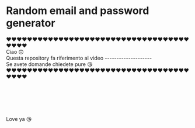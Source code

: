 # Random email and password generator


❤❤❤❤❤❤❤❤❤❤❤❤❤❤❤❤❤❤❤❤❤❤❤❤❤❤❤❤❤❤❤❤❤❤❤❤❤❤❤<br />
Ciao 🙃                                                     <br />
Questa repository fa riferimento al video --------------------    <br />
Se avete domande chiedete pure 😘                               <br />
❤❤❤❤❤❤❤❤❤❤❤❤❤❤❤❤❤❤❤❤❤❤❤❤❤❤❤❤❤❤❤❤❤❤❤❤❤❤❤


<br /><br /><br /><br /><br />
Love ya 😘<br />
